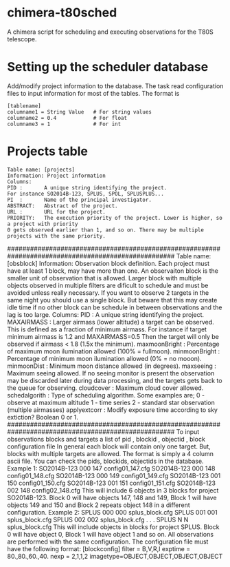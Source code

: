 # chimera-t80sched
A chimera script for scheduling and executing observations for the T80S telescope. 

# Setting up the scheduler database

Add/modify project information to the database. The task read configuration 
files to input information for most of the tables. The format is

```
[tablename]
columname1 = String Value	# For string values
columname2 = 0.4			# For float
columname3 = 1				# For int
```

# Projects table

```
Table name: [projects]
Information: Project information
Columns:
PID :		A unique string identifying the project.
For instance SO2014B-123, SPLUS, SPOL, SPLUSPLUS...
PI	:		Name of the principal investigator.
ABSTRACT:	Abstract of the project.
URL	:		URL for the project.
PRIORITY:	The execution priority of the project. Lower is higher, so a project with priority
0 gets observed earlier than 1, and so on. There may be multiple projects with the same priority.
```

####################################################################################################
Table name: [obsblock]
Information:	Observation block definition. Each project must have at least 1 block, may have more 
than one. An observaiton block is the smaller unit of observation that is allowed.
Larger block with multiple objects observed in multiple filters are dificult to schedule
and must be avoided unless really necessary. If you want to observe 2 targets in the same
night you should use a single block. But beware that this may create idle time if no other 
block can be schedule in between observations and the lag is too large.
Columns:
PID :		A unique string identifying the project.
MAXAIRMASS		:	Larger airmass (lower altitude) a target can be observed. This is defined as a fraction
of minimum airmass. For instance if target minimum airmass is 1.2 and MAXAIRMASS=0.5 Then
the target will only be observed if airmass < 1.8 (1.5x the minimum).
maxmoonBright	:	Percentage of maximum moon ilumination allowed (100% = fullmoon).
minmoonBright	:	Percentage of minimum moon ilumination allowed (0% = no mooon).
minmoonDist		:	Minimum moon distance allowed (in degrees).
maxseeing		:	Maximum seeing allowed. If no seeing monitor is present the observation may be discarded
later during data processing, and the targets gets back to the queue for observing.
cloudcover		:	Maximum cloud cover allowed.
schedalgorith	:	Type of scheduling algorithm. Some examples are;
0 - observe at maximum altitude
1 - time series
2 - standard star observation (multiple airmasses)
applyextcorr	:	Modify exposure time according to sky extiction? Boolean 0 or 1.
####################################################################################################
To input observations blocks and targets a list of 
pid , blockid , objectid , block configuration file 
In general each block will contain only one target. But, blocks with multiple targets are allowed. 
The format is simply a 4 column ascii file. You can check the pids, blockids, objectids in the database.
Example 1:
SO2014B-123 000 147 config01_147.cfg
SO2014B-123 000 148 config01_148.cfg
SO2014B-123 000 149 config01_149.cfg
SO2014B-123 001 150 config01_150.cfg
SO2014B-123 001 151 config01_151.cfg
SO2014B-123 002 148 config02_148.cfg
This will include 6 objects in 3 blocks for project SO2014B-123. Block 0 will have objects 147, 148 
and 149, Block 1 will have objects 149 and 150 and Block 2 repeats object 148 in a different configuration.
Example 2:
SPLUS 000 000 splus_block.cfg
SPLUS 001 001 splus_block.cfg
SPLUS 002 002 splus_block.cfg
.
.
.
SPLUS  N   N  splus_block.cfg
This will include objects in blocks for project SPLUS. Block 0 will have object 0, Block 1 will have 
object 1 and so on. All observations are performed with the same configuration. The configuration file
must have the following format:
[blockconfig]
filter = B,V,R,I
exptime = 80.,80.,60.,40.
nexp = 2,1,1,2
imagetype=OBJECT,OBJECT,OBJECT,OBJECT